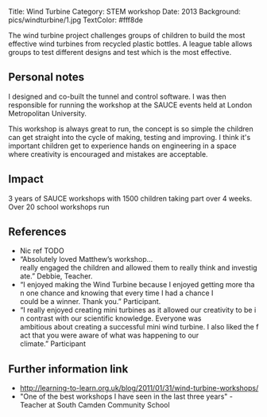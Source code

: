 Title: Wind Turbine
Category: STEM workshop
Date: 2013
Background: pics/windturbine/1.jpg
TextColor: #fff8de

The wind turbine project challenges groups of children to build the most effective wind turbines from recycled plastic bottles. A league table allows groups to test different designs and test which is the most effective.

<!-- PELICAN_END_SUMMARY -->

## Personal notes

I designed and co-built the tunnel and control software. I was then responsible for running the workshop at the SAUCE events held at London Metropolitan University.

This workshop is always great to run, the concept is so simple the children can
get straight into the cycle of making, testing and improving. I think it's
important children get to experience hands on engineering in a space where
creativity is encouraged and mistakes are acceptable.

## Impact

3 years of SAUCE workshops with 1500 children taking part over 4 weeks. Over 20 school workshops run

## References

* Nic ref TODO
* “Absolutely loved Matthew’s workshop…really engaged the children and allowed them to really think and investigate.” Debbie,
Teacher.
* “I enjoyed making the Wind Turbine because I enjoyed getting more than one chance and knowing that every time I had a chance I could be a winner. Thank you.” Participant.
* “I really enjoyed creating mini turbines as it allowed our creativity to be in contrast with our scientific knowledge. Everyone was ambitious about creating a successful mini wind turbine. I also liked the fact that you were aware of what was happening to our climate.” Participant

## Further information link

* http://learning-to-learn.org.uk/blog/2011/01/31/wind-turbine-workshops/
* "One of the best workshops I have seen in the last three years" - Teacher at South Camden Community School
